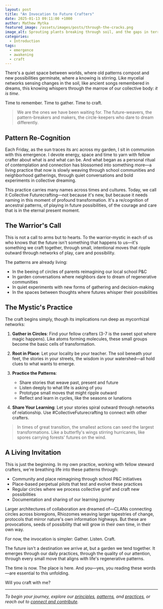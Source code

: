 ```yaml
---
layout: post
title: "An Invocation to Future Crafters"
date: 2025-01-13 09:11:00 +1000
author: Mathew Mytka
featured_image: /assets/images/posts/through-the-cracks.png
image_alt: Sprouting plants breaking through soil, and the gaps in terracotta pavers reaching toward light
categories:
  - Introduction
tags:
  - emergence
  - awakening
  - craft
---
```


There's a quiet space between worlds, where old patterns compost and new possibilities germinate, where a knowing is stirring. Like mycelial networks sensing changes in the soil, like ancient songs remembered in dreams, this knowing whispers through the marrow of our collective body: *it is time*.

Time to remember. Time to gather. Time to craft.

> We are the ones we have been waiting for. The future-weavers, the pattern-breakers and makers, the circle-keepers who dare to dream differently.

## Pattern Re-Cognition

Each Friday, as the sun traces its arc across my garden, I sit in communion with this emergence. I devote energy, space and time to yarn with fellow crafter about what is and what can be. And what began as a personal ritual of contemplation and connection has blossomed into something more—a living practice that now is slowly weaving through school communities and neighborhood gatherings, through quiet conversations and bold experiments in collective dreaming.

This practice carries many names across times and cultures. Today, we call it Collective Futurecrafting—not because it's new, but because it needs naming in this moment of profound transformation. It's a re/cognition of ancestral patterns, of playing in future possibilities, of the courage and care that is in the eternal present moment.

## The Warrior's Call

This is not a call to arms but to hearts. To the warrior-mystic in each of us who knows that the future isn't something that happens to us—it's something we craft together, through small, intentional moves that ripple outward through networks of play, care and possibility.

The patterns are already living:
- In the beeing of circles of parents reimagining our local school P&C
- In garden conversations where neighbors dare to dream of regenerative communities
- In quiet experiments with new forms of gathering and decision-making
- In the spaces between thoughts where futures whisper their possibilities

## The Mystic's Practice

The craft begins simply, though its implications run deep as mycorrhizal networks:

1. **Gather in Circles**: Find your fellow crafters (3-7 is the sweet spot where magic happens). Like atoms forming molecules, these small groups become the basic cells of transformation.

2. **Root in Place**: Let your locality be your teacher. The soil beneath your feet, the stories in your streets, the wisdom in your watershed—all hold clues to what wants to emerge.

3. **Practice the Patterns**: 
   - Share stories that weave past, present and future
   - Listen deeply to what life is asking of you
   - Prototype small moves that might ripple outward
   - Reflect and learn in cycles, like the seasons or lunations

4. **Share Your Learning**: Let your stories spiral outward through networks of relationship. Use #CollectiveFuturecrafting to connect with other crafters.

> In times of great transition, the smallest actions can seed the largest transformations. Like a butterfly's wings stirring hurricanes, like spores carrying forests' futures on the wind.

## A Living Invitation

This is just the beginning. In my own practice, working with fellow steward crafters, we're breathing life into these patterns through:
- Community and place reimagining through school P&C initiatives
- Place-based perpetual pilots that test and evolve these practices
- Regular circles where we process collective grief and craft new possibilities
- Documentation and sharing of our learning journey

Larger architectures of collaboration are dreamed of—CLANs connecting circles across bioregions, Rhiozomes weaving larger tapestries of change, protocols that mirror nature's own information highways. But these are provocations, seeds of possibility that will grow in their own time, in their own way.

For now, the invocation is simpler: Gather. Listen. Craft.

The future isn't a destination we arrive at, but a garden we tend together. It emerges through our daily practices, through the quality of our attention, through every small move that aligns with life's regenerative patterns.

The time is now. The place is here. And you—yes, you reading these words—are essential to this unfolding.

Will you craft with me?

---
*To begin your journey, explore our [principles](/craft/principles), [patterns](/craft/patterns), and [practices](/craft/practices), or reach out to <a href="{{ '/get-involved' | relative_url }}">connect and contribute</a>.*